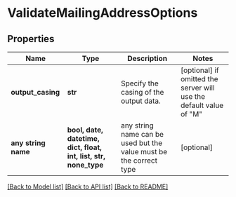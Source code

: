 # ValidateMailingAddressOptions


## Properties
Name | Type | Description | Notes
------------ | ------------- | ------------- | -------------
**output_casing** | **str** | Specify the casing of the output data. | [optional]  if omitted the server will use the default value of "M"
**any string name** | **bool, date, datetime, dict, float, int, list, str, none_type** | any string name can be used but the value must be the correct type | [optional]

[[Back to Model list]](../README.md#documentation-for-models) [[Back to API list]](../README.md#documentation-for-api-endpoints) [[Back to README]](../README.md)


